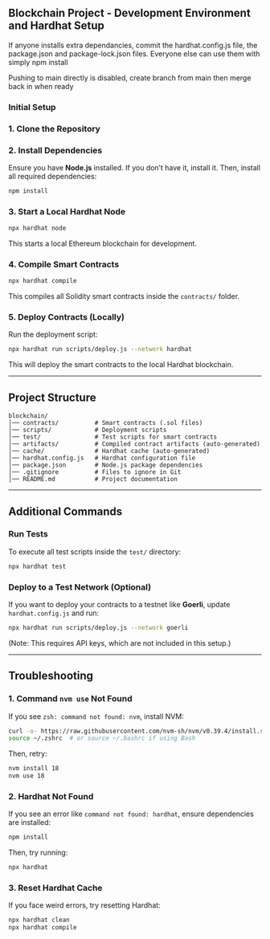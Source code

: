 
## Blockchain Project - Development Environment and Hardhat Setup

If anyone installs extra dependancies, commit the hardhat.config.js file, the package.json and package-lock.json files.
Everyone else can use them with simply npm install

Pushing to main directly is disabled, create branch from main then merge back in when ready 


### Initial Setup 

### **1. Clone the Repository**


### **2. Install Dependencies**
Ensure you have **Node.js** installed. If you don’t have it, install it.
Then, install all required dependencies:
```sh
npm install
```

### **3. Start a Local Hardhat Node**
```sh
npx hardhat node
```
This starts a local Ethereum blockchain for development.

### **4. Compile Smart Contracts**
```sh
npx hardhat compile
```
This compiles all Solidity smart contracts inside the `contracts/` folder.

### **5. Deploy Contracts (Locally)**
Run the deployment script:
```sh
npx hardhat run scripts/deploy.js --network hardhat
```
This will deploy the smart contracts to the local Hardhat blockchain.

---

## **Project Structure**
```
blockchain/
│── contracts/          # Smart contracts (.sol files)
│── scripts/            # Deployment scripts
│── test/               # Test scripts for smart contracts
│── artifacts/          # Compiled contract artifacts (auto-generated)
│── cache/              # Hardhat cache (auto-generated)
│── hardhat.config.js   # Hardhat configuration file
│── package.json        # Node.js package dependencies
│── .gitignore          # Files to ignore in Git
│── README.md           # Project documentation
```

---

## **Additional Commands**

### **Run Tests**
To execute all test scripts inside the `test/` directory:
```sh
npx hardhat test
```

### **Deploy to a Test Network (Optional)**
If you want to deploy your contracts to a testnet like **Goerli**, update `hardhat.config.js` and run:
```sh
npx hardhat run scripts/deploy.js --network goerli
```
(Note: This requires API keys, which are not included in this setup.)

---

## **Troubleshooting**

### **1. Command `nvm use` Not Found**
If you see `zsh: command not found: nvm`, install NVM:
```sh
curl -o- https://raw.githubusercontent.com/nvm-sh/nvm/v0.39.4/install.sh | bash
source ~/.zshrc  # or source ~/.bashrc if using Bash
```
Then, retry:
```sh
nvm install 18
nvm use 18
```

### **2. Hardhat Not Found**
If you see an error like `command not found: hardhat`, ensure dependencies are installed:
```sh
npm install
```
Then, try running:
```sh
npx hardhat
```

### **3. Reset Hardhat Cache**
If you face weird errors, try resetting Hardhat:
```sh
npx hardhat clean
npx hardhat compile
```
